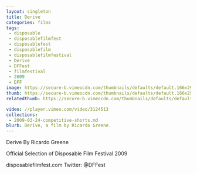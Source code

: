 ```yaml
---
layout: singleton
title: Derive
categories: films
tags:
 - disposable
 - disposablefilmfest
 - disposablefest
 - disposablefilm
 - disposablefilmfestival
 - Derive
 - DFFest
 - filmfestival
 - 2009
 - DFF
image: https://secure-b.vimeocdn.com/thumbnails/defaults/default.166x295.jpg
thumb: https://secure-b.vimeocdn.com/thumbnails/defaults/default.166x295.jpg
relatedthumb: https://secure-b.vimeocdn.com/thumbnails/defaults/default.166x295.jpg

video: //player.vimeo.com/video/3124513
collections:
 - 2009-03-24-competitive-shorts.md
blurb: Derive, a film by Ricardo Greene.
---
```


Derive
By Ricardo Greene

Official Selection of Disposable Film Festival 2009

disposablefilmfest.com
Twitter: @DFFest